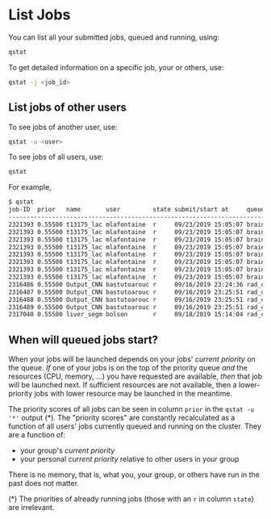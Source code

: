 # List Jobs

You can list all your submitted jobs, queued and running, using:
```sh
qstat
```


To get detailed information on a specific job, your or others, use:
```sh
qstat -j <job_id>
```


## List jobs of other users

To see jobs of another user, use:
```sh
qstat -u <user>
```

To see jobs of all users, use:
```sh
qstat
```

For example,

```sh
$ qstat
job-ID  prior   name       user         state submit/start at     queue                          slots ja-task-ID
-----------------------------------------------------------------------------------------------------------------
2321393 0.55500 t13175_lac mlafontaine  r     09/23/2019 15:05:07 brain.q@burlingame.radiology.u     1 7
2321393 0.55500 t13175_lac mlafontaine  r     09/23/2019 15:05:07 brain.q@concord.radiology.ucsf     1 2
2321393 0.55500 t13175_lac mlafontaine  r     09/23/2019 15:05:07 brain.q@concord.radiology.ucsf     1 5
2321393 0.55500 t13175_lac mlafontaine  r     09/23/2019 15:05:07 brain.q@dublin.radiology.ucsf.     1 3
2321393 0.55500 t13175_lac mlafontaine  r     09/23/2019 15:05:07 brain.q@dublin.radiology.ucsf.     1 6
2321393 0.55500 t13175_lac mlafontaine  r     09/23/2019 15:05:07 brain.q@elcerrito.radiology.uc     1 1
2321393 0.55500 t13175_lac mlafontaine  r     09/23/2019 15:05:07 brain.q@elcerrito.radiology.uc     1 4
2321393 0.55500 t13175_lac mlafontaine  r     09/23/2019 15:05:07 brain.q@fairfax.radiology.ucsf     1 8
2316486 0.55500 Output_CNN bastutoarouc r     09/16/2019 23:24:36 rad_dgx.q@juno.radiology.ucsf.     1
2316487 0.55500 Output_CNN bastutoarouc r     09/16/2019 23:25:51 rad_dgx.q@juno.radiology.ucsf.     1
2316488 0.55500 Output_CNN bastutoarouc r     09/16/2019 23:25:51 rad_dgx.q@juno.radiology.ucsf.     1
2316489 0.55500 Output_CNN bastutoarouc r     09/16/2019 23:25:51 rad_dgx.q@juno.radiology.ucsf.     1
2317040 0.55500 liver_segm bolson       r     09/18/2019 15:14:04 rad_dgx.q@juno.radiology.ucsf.     1
```



## When will queued jobs start?

When your jobs will be launched depends on your jobs' _current priority_ on the queue.  _If_ one of your jobs is on the top of the priority queue _and_ the resources (CPU, memory, ...) you have requested are available, _then_ that job will be launched next.  If sufficient resources are not available, then a lower-priority jobs with lower resource may be launched in the meantime.

The priority scores of all jobs can be seen in column `prior` in the `qstat -u '*'` output (\*). The "priority scores" are constantly recalculated as a function of all users' jobs currently queued and running on the cluster.  They are a function of:

 * your group's _current priority_
 * your personal _current priority_ relative to other users in your group

There is no memory, that is, what you, your group, or others have run in the past does not matter.

(\*) The priorities of already running jobs (those with an `r` in column `state`) are irrelevant.
